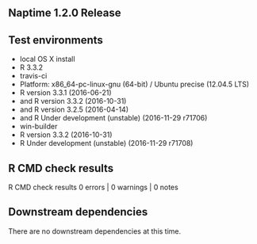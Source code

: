 ## Naptime 1.2.0 Release

## Test environments
* local OS X install
 * R 3.3.2
* travis-ci
 * Platform: x86_64-pc-linux-gnu (64-bit) / Ubuntu precise (12.04.5 LTS)
 * R version 3.3.1 (2016-06-21)
 * and R version 3.3.2 (2016-10-31)
 * and R version 3.2.5 (2016-04-14)
 * and R Under development (unstable) (2016-11-29 r71706)
* win-builder
 * R version 3.3.2 (2016-10-31)
 * R Under development (unstable) (2016-11-29 r71708)

## R CMD check results
R CMD check results
0 errors | 0 warnings | 0 notes

## Downstream dependencies
There are no downstream dependencies at this time.
